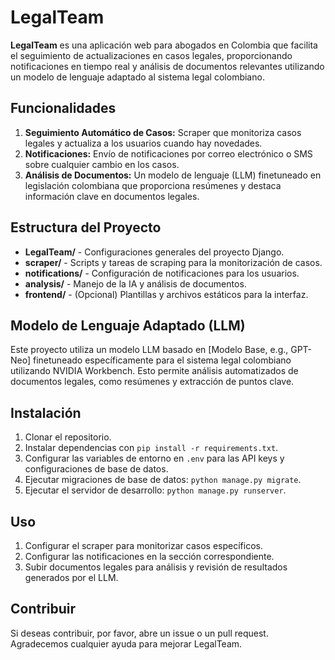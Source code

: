 # LegalTeam

**LegalTeam** es una aplicación web para abogados en Colombia que facilita el seguimiento de actualizaciones en casos legales, proporcionando notificaciones en tiempo real y análisis de documentos relevantes utilizando un modelo de lenguaje adaptado al sistema legal colombiano.

## Funcionalidades

1. **Seguimiento Automático de Casos:** Scraper que monitoriza casos legales y actualiza a los usuarios cuando hay novedades.
2. **Notificaciones:** Envío de notificaciones por correo electrónico o SMS sobre cualquier cambio en los casos.
3. **Análisis de Documentos:** Un modelo de lenguaje (LLM) finetuneado en legislación colombiana que proporciona resúmenes y destaca información clave en documentos legales.

## Estructura del Proyecto

- **LegalTeam/** - Configuraciones generales del proyecto Django.
- **scraper/** - Scripts y tareas de scraping para la monitorización de casos.
- **notifications/** - Configuración de notificaciones para los usuarios.
- **analysis/** - Manejo de la IA y análisis de documentos.
- **frontend/** - (Opcional) Plantillas y archivos estáticos para la interfaz.

## Modelo de Lenguaje Adaptado (LLM)

Este proyecto utiliza un modelo LLM basado en [Modelo Base, e.g., GPT-Neo] finetuneado específicamente para el sistema legal colombiano utilizando NVIDIA Workbench. Esto permite análisis automatizados de documentos legales, como resúmenes y extracción de puntos clave.

## Instalación

1. Clonar el repositorio.
2. Instalar dependencias con `pip install -r requirements.txt`.
3. Configurar las variables de entorno en `.env` para las API keys y configuraciones de base de datos.
4. Ejecutar migraciones de base de datos: `python manage.py migrate`.
5. Ejecutar el servidor de desarrollo: `python manage.py runserver`.

## Uso

1. Configurar el scraper para monitorizar casos específicos.
2. Configurar las notificaciones en la sección correspondiente.
3. Subir documentos legales para análisis y revisión de resultados generados por el LLM.

## Contribuir

Si deseas contribuir, por favor, abre un issue o un pull request. Agradecemos cualquier ayuda para mejorar LegalTeam.
